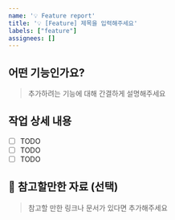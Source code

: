 ```yaml
---
name: '💡 Feature report'
title: '💡 [Feature] 제목을 입력해주세요'
labels: ["feature"]
assignees: []
---
```


## 어떤 기능인가요?

> 추가하려는 기능에 대해 간결하게 설명해주세요

## 작업 상세 내용

- [ ] TODO
- [ ] TODO
- [ ] TODO

## 📖 참고할만한 자료 (선택)

> 참고할 만한 링크나 문서가 있다면 추가해주세요
